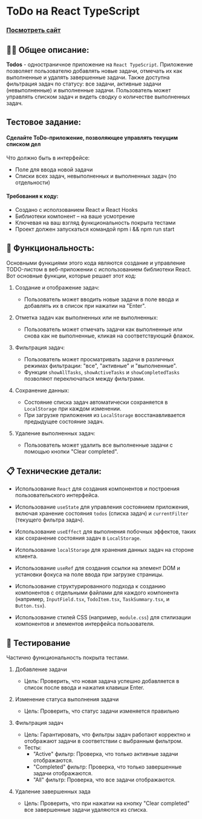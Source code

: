 # ToDo на React TypeScript

### <a href="https://wcodersv.github.io/todo_react_ts/">Посмотреть сайт</a>


## 👩‍💻 Общее описание:

**Todos** - одностраничное приложение на `React TypeScript`. Приложение позволяет пользователю добавлять новые задачи, отмечать их как выполненные и удалять завершенные задачи. Также доступна фильтрация задач по статусу: все задачи, активные задачи (невыполненные) и выполненные задачи. Пользователь может управлять списком задач и видеть сводку о количестве выполненных задач.


## Тестовое задание:
#### Сделайте ToDo-приложение, позволяющее управлять текущим списком дел
Что должно быть в интерфейсе:
* Поле для ввода новой задачи
* Списки всех задач, невыполненных и выполненных задач (по отдельности)

#### Требования к коду:
* Создано с исползованием React и React Hooks
* Библиотеки компонент – на ваше усмотрение
* Ключевая на ваш взгляд функциональность покрыта тестами
* Проект должен запускаться командой npm i && npm run start




## 📌 Функциональность:
Основными функциями этого кода являются создание и управление TODO-листом в веб-приложении с использованием библиотеки React. Вот основные функции, которые решает этот код:

1. Создание и отображение задач:
   - Пользователь может вводить новые задачи в поле ввода и добавлять их в список при нажатии на "Enter".

2. Отметка задач как выполненных или не выполненных:
   - Пользователь может отмечать задачи как выполненные или снова как не выполненные, кликая на соответствующий флажок.

3. Фильтрация задач:
   - Пользователь может просматривать задачи в различных режимах фильтрации: "все", "активные" и "выполненные".
   - Функции `showAllTasks`, `showActiveTasks` и `showCompletedTasks` позволяют переключаться между фильтрами.

4. Сохранение данных:
   - Состояние списка задач автоматически сохраняется в `LocalStorage` при каждом изменении.
   - При загрузке приложения из `LocalStorage` восстанавливается предыдущее состояние задач.

5. Удаление выполненных задач:
   - Пользователь может удалить все выполненные задачи с помощью кнопки "Clear completed".


## 📋 Технические детали:

- Использование `React` для создания компонентов и построения пользовательского интерфейса.

- Использование `useState` для управления состоянием приложения, включая хранение состояния `todos` (списка задач) и `currentFilter` (текущего фильтра задач).

- Использование `useEffect` для выполнения побочных эффектов, таких как сохранение состояния задач в `LocalStorage`.

- Использование `localStorage` для хранения данных задач на стороне клиента.

- Использование `useRef` для создания ссылки на элемент DOM и установки фокуса на поле ввода при загрузке страницы.

- Использование структурированного подхода к созданию компонентов с отдельными файлами для каждого компонента (например, `InputField.tsx`, `TodoItem.tsx`, `TaskSummary.tsx`, и `Button.tsx`).

- Использование стилей CSS (например, `module.css`) для стилизации компонентов и элементов интерфейса пользователя.


## 🧪 Тестирование
Частично функциональность покрыта тестами.

1. Добавление задачи

   - Цель: Проверить, что новая задача успешно добавляется в список после ввода и нажатия клавиши Enter.

2. Изменение статуса выполнения задачи

   - Цель: Проверить, что статус задачи изменяется правильно

3. Фильтрация задач
   - Цель: Гарантировать, что фильтры задач работают корректно и отображают задачи в соответствии с выбранным фильтром.
   - Тесты:
     - "Active" фильтр: Проверка, что только активные задачи отображаются.
     - "Completed" фильтр: Проверка, что только завершенные задачи отображаются.
     - "All" фильтр: Проверка, что все задачи отображаются.

4. Удаление завершенных зада
   - Цель: Проверить, что при нажатии на кнопку "Clear completed" все завершенные задачи удаляются из списка.
